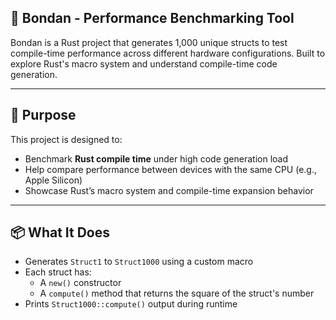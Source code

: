 ## 🧠 Bondan - Performance Benchmarking Tool

Bondan is a Rust project that generates 1,000 unique structs to test compile-time performance across different hardware configurations. Built to explore Rust's macro system and understand compile-time code generation.

---

## 🚀 Purpose

This project is designed to:
- Benchmark **Rust compile time** under high code generation load
- Help compare performance between devices with the same CPU (e.g., Apple Silicon)
- Showcase Rust’s macro system and compile-time expansion behavior

---

## 📦 What It Does

- Generates `Struct1` to `Struct1000` using a custom macro
- Each struct has:
  - A `new()` constructor
  - A `compute()` method that returns the square of the struct's number
- Prints `Struct1000::compute()` output during runtime
